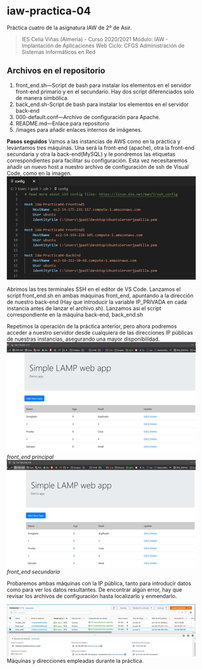 # iaw-practica-04
Práctica cuatro de la asignatura IAW de 2º de Asir.

> IES Celia Viñas (Almería) - Curso 2020/2021
Módulo: IAW - Implantación de Aplicaciones Web
Ciclo: CFGS Administración de Sistemas Informáticos en Red

**Archivos en el repositorio**
------------
1. front_end.sh—Script de bash para instalar los elementos en el servidor front-end primario y en el secundario. Hay dos script diferenciados solo de manera simbólica.
2. back_end.sh-Script de bash para instalar los elementos en el servidor back-end
3. 000-default.conf—Archivo de configuración para Apache.
4. README.md—Enlace para repositorio
5. /images para añadir enlaces internos de imágenes.

**Pasos seguidos**
Vamos a las instancias de AWS como en la práctica y levantamos tres máquinas. Una será la front-end (apache), otra la front-end secundaria y otra la back-end(MySQL) y le pondremos las etiquetas correspondientes para facilitar su configuración. Esta vez necesitaremos añadir un nuevo host a nuestro archivo de configuración de ssh de Visual Code, como en la imagen.
![](/images/1.png)

Abrimos las tres terminales SSH en el editor de VS Code. Lanzamos el script front_end.sh en ambas máquinas front_end, apuntando a la dirección de nuestro back-end (Hay que introducir la variable IP_PRIVADA en cada instancia antes de lanzar el archivo.sh). Lanzamos así el script correspondiente en la máquina back-end, back_end.sh

Repetimos la operación de la práctica anterior, pero ahora podremos acceder a nuestro servidor desde cualquiera de las direcciones IP públicas de nuestras instancias, asegurando una mayor disponibilidad.
![](/images/2.png)
*front_end principal*
![](/images/3.png)
*front_end secundaria*

Probaremos ambas máquinas con la IP pública, tanto para introducir datos como para ver los datos resultantes. De encontrar algún error, hay que revisar los archivos de configuración hasta localizarlo y enmendarlo.

![](/images/4.png)
Máquinas y direcciones empleadas durante la práctica.